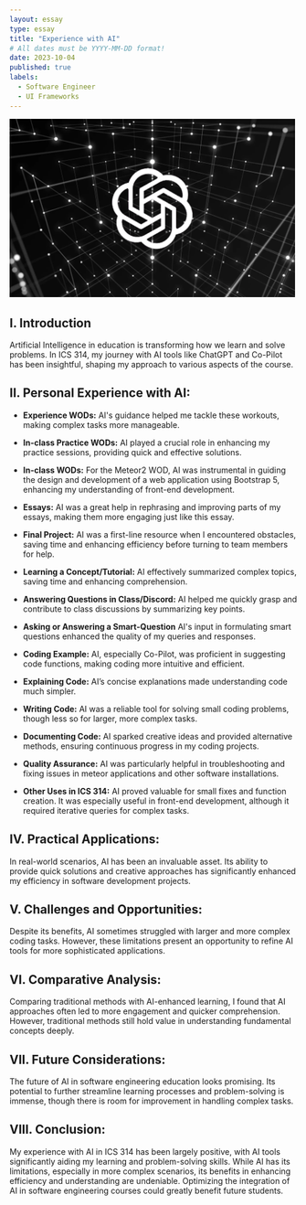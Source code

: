 ```yaml
---
layout: essay
type: essay
title: "Experience with AI"
# All dates must be YYYY-MM-DD format!
date: 2023-10-04
published: true
labels:
  - Software Engineer
  - UI Frameworks
---
```




<div class="text-center py-2">
  <img width="500px" src="../img/chatgpt-image-final.webp" class="img-thumbnail" >
</div>



## I. Introduction
Artificial Intelligence in education is transforming how we learn and solve problems. In ICS 314, my journey with AI tools like ChatGPT and Co-Pilot has been insightful, shaping my approach to various aspects of the course.

## II. Personal Experience with AI:
- <b>Experience WODs:</b> AI's guidance helped me tackle these workouts, making complex tasks more manageable.

* <b>In-class Practice WODs:</b> AI played a crucial role in enhancing my practice sessions, providing quick and effective solutions.

- <b>In-class WODs:</b> For the Meteor2 WOD, AI was instrumental in guiding the design and development of a web application using Bootstrap 5, enhancing my understanding of front-end development.

* <b>Essays:</b> AI was a great help in rephrasing and improving parts of my essays, making them more engaging just like this essay.

- <b>Final Project:</b> AI was a first-line resource when I encountered obstacles, saving time and enhancing efficiency before turning to team members for help.

* <b>Learning a Concept/Tutorial:</b> AI effectively summarized complex topics, saving time and enhancing comprehension.

- <b>Answering Questions in Class/Discord:</b> AI helped me quickly grasp and contribute to class discussions by summarizing key points.

* <b>Asking or Answering a Smart-Question</b> AI's input in formulating smart questions enhanced the quality of my queries and responses.

- <b>Coding Example:</b> AI, especially Co-Pilot, was proficient in suggesting code functions, making coding more intuitive and efficient.

* <b>Explaining Code:</b> AI’s concise explanations made understanding code much simpler.

- <b>Writing Code:</b> AI was a reliable tool for solving small coding problems, though less so for larger, more complex tasks.

* <b>Documenting Code:</b> AI sparked creative ideas and provided alternative methods, ensuring continuous progress in my coding projects.

- <b>Quality Assurance:</b> AI was particularly helpful in troubleshooting and fixing issues in meteor applications and other software installations.

* <b>Other Uses in ICS 314:</b> AI proved valuable for small fixes and function creation. It was especially useful in front-end development, although it required iterative queries for complex tasks.

## IV. Practical Applications:
In real-world scenarios, AI has been an invaluable asset. Its ability to provide quick solutions and creative approaches has significantly enhanced my efficiency in software development projects.

## V. Challenges and Opportunities:
Despite its benefits, AI sometimes struggled with larger and more complex coding tasks. However, these limitations present an opportunity to refine AI tools for more sophisticated applications.

## VI. Comparative Analysis:
Comparing traditional methods with AI-enhanced learning, I found that AI approaches often led to more engagement and quicker comprehension. However, traditional methods still hold value in understanding fundamental concepts deeply.

## VII. Future Considerations:
The future of AI in software engineering education looks promising. Its potential to further streamline learning processes and problem-solving is immense, though there is room for improvement in handling complex tasks.

## VIII. Conclusion:
My experience with AI in ICS 314 has been largely positive, with AI tools significantly aiding my learning and problem-solving skills. While AI has its limitations, especially in more complex scenarios, its benefits in enhancing efficiency and understanding are undeniable. Optimizing the integration of AI in software engineering courses could greatly benefit future students.








